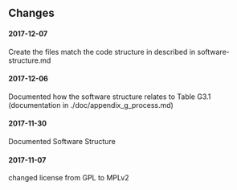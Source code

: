 ## Changes

#### 2017-12-07

Create the files match the code structure in described in software-structure.md

#### 2017-12-06
Documented how the software structure relates to Table G3.1 (documentation in ./doc/appendix_g_process.md)

#### 2017-11-30
Documented Software Structure

#### 2017-11-07
changed license from GPL to MPLv2
